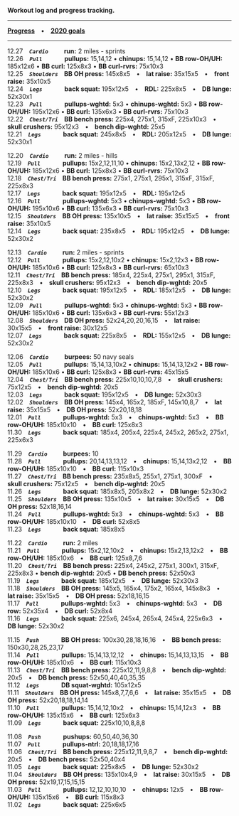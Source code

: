 **Workout log and progress tracking.**

*****
**[Progress](/progress.md)** • **[2020 goals](/2020-goals.md)**

*****

12.27 ***`Cardio   `*** **run:** 2 miles - sprints  
12.26 ***`Pull     `*** **pullups:** 15,14,12 • **chinups:** 15,14,12 • **BB row-OH/UH:** 185x12x6 • **BB curl:** 125x8x3 • **BB curl-rvrs:** 75x10x3  
12.25 ***`Shoulders`*** **BB OH press:** 145x8x5 • **lat raise:** 35x15x5 • **front raise:** 35x10x5  
12.24 ***`Legs     `*** **back squat:** 195x12x5 • **RDL:** 225x8x5 • **DB lunge:** 52x30x1  
12.23 ***`Pull     `*** **pullups-wghtd:** 5x3 • **chinups-wghtd:** 5x3 • **BB row-OH/UH:** 195x12x6 • **BB curl:** 135x6x3 • **BB curl-rvrs:** 75x10x3  
12.22 ***`Chest/Tri`*** **BB bench press:** 225x4, 275x1, 315xF, 225x10x3 • **skull crushers:** 95x12x3 • **bench dip-wghtd:** 25x5  
12.21 ***`Legs     `*** **back squat:** 245x8x5 • **RDL:** 205x12x5 • **DB lunge:** 52x30x1  

12.20 ***`Cardio   `*** **run:** 2 miles - hills  
12.19 ***`Pull     `*** **pullups:** 15x2,12,11,10 • **chinups:** 15x2,13x2,12 • **BB row-OH/UH:** 185x12x6 • **BB curl:** 125x8x3 • **BB curl-rvrs:** 75x10x3  
12.18 ***`Chest/Tri`*** **BB bench press:** 275x1, 275x1, 295x1, 315xF, 315xF, 225x8x3  
12.17 ***`Legs     `*** **back squat:** 195x12x5 • **RDL:** 195x12x5  
12.16 ***`Pull     `*** **pullups-wghtd:** 5x3 • **chinups-wghtd:** 5x3 • **BB row-OH/UH:** 195x10x6 • **BB curl:** 135x6x3 • **BB curl-rvrs:** 75x10x3  
12.15 ***`Shoulders`*** **BB OH press:** 135x10x5 • **lat raise:** 35x15x5 • **front raise:** 35x10x5  
12.14 ***`Legs     `*** **back squat:** 235x8x5 • **RDL:** 195x12x5 • **DB lunge:** 52x30x2  

12.13 ***`Cardio   `*** **run:** 2 miles - sprints  
12.12 ***`Pull     `*** **pullups:** 15x2,12,10x2 • **chinups:** 15x2,12x3 • **BB row-OH/UH:** 185x10x6 • **BB curl:** 125x8x3 • **BB curl-rvrs:** 65x10x3  
12.11 ***`Chest/Tri`*** **BB bench press:** 185x4, 225x4, 275x1, 295x1, 315xF, 225x8x3 • **skull crushers:** 95x12x3 • **bench dip-wghtd:** 20x5  
12.10 ***`Legs     `*** **back squat:** 195x12x5 • **RDL:** 185x12x5 • **DB lunge:** 52x30x2  
12.09 ***`Pull     `*** **pullups-wghtd:** 5x3 • **chinups-wghtd:** 5x3 • **BB row-OH/UH:** 185x10x6 • **BB curl:** 135x6x3 • **BB curl-rvrs:** 55x12x3  
12.08 ***`Shoulders`*** **DB OH press:** 52x24,20,20,16,15 • **lat raise:** 30x15x5 • **front raise:** 30x12x5  
12.07 ***`Legs     `*** **back squat:** 225x8x5 • **RDL:** 155x12x5 • **DB lunge:** 52x30x2  

12.06 ***`Cardio   `*** **burpees:** 50 navy seals  
12.05 ***`Pull     `*** **pullups:** 15,14,13,10x2 • **chinups:** 15,14,13,12x2 • **BB row-OH/UH:** 185x10x6 • **BB curl:** 125x8x3 • **BB curl-rvrs:** 45x15x5  
12.04 ***`Chest/Tri`*** **BB bench press:** 225x10,10,10,7,8 • **skull crushers:** 75x12x5 • **bench dip-wghtd:** 20x5  
12.03 ***`Legs     `*** **back squat:** 195x12x5 • **DB lunge:** 52x30x3  
12.02 ***`Shoulders`*** **BB OH press:** 145x4, 165x2, 185xF, 145x10,8,7 • **lat raise:** 35x15x5 • **DB OH press:** 52x20,18,18  
12.01 ***`Pull     `*** **pullups-wghtd:** 5x3 • **chinups-wghtd:** 5x3 • **BB row-OH/UH:** 185x10x10 • **BB curl:** 125x8x3  
11.30 ***`Legs     `*** **back squat:** 185x4, 205x4, 225x4, 245x2, 265x2, 275x1, 225x6x3

11.29 ***`Cardio   `*** **burpees:** 10  
11.28 ***`Pull     `*** **pullups:** 20,14,13,13,12 • **chinups:** 15,14,13x2,12 • **BB row-OH/UH:** 185x10x10 • **BB curl:** 115x10x3  
11.27 ***`Chest/Tri`*** **BB bench press:** 235x8x5, 255x1, 275x1, 300xF • **skull crushers:** 75x12x5 • **bench dip-wghtd:** 20x5  
11.26 ***`Legs     `*** **back squat:** 185x8x5, 205x8x2 • **DB lunge:** 52x30x2  
11.25 ***`Shoulders`*** **BB OH press:** 135x10x5 • **lat raise:** 30x15x5 • **DB OH press:** 52x18,16,14  
11.24 ***`Pull     `*** **pullups-wghtd:** 5x3 • **chinups-wghtd:** 5x3 • **BB row-OH/UH:** 185x10x10 • **DB curl:** 52x8x5  
11.23 ***`Legs     `*** **back squat:** 185x8x5  

11.22 ***`Cardio   `*** **run:** 2 miles  
11.21 ***`Pull     `*** **pullups:** 15x2,12,10x2 • **chinups:** 15x2,13,12x2 • **BB row-OH/UH:** 185x10x6 • **BB curl:** 125x8,7,6  
11.20 ***`Chest/Tri`*** **BB bench press:** 225x4, 245x2, 275x1, 300x1, 315xF, 225x8x3 • **bench dip-wghtd:** 20x5 • **DB bench press:** 52x50x3  
11.19 ***`Legs     `*** **back squat:** 185x12x5 • **DB lunge:** 52x30x3  
11.18 ***`Shoulders`*** **BB OH press:** 145x5, 165x4, 175x2, 165x4, 145x8x3 • **lat raise:** 35x15x5 • **DB OH press:** 52x18,16,15  
11.17 ***`Pull     `*** **pullups-wghtd:** 5x3 • **chinups-wghtd:** 5x3 • **DB row:** 52x35x4 • **DB curl:** 52x8x4  
11.16 ***`Legs     `*** **back squat:** 225x6, 245x4, 265x4, 245x4, 225x6x3 • **DB lunge:** 52x30x2  

11.15 ***`Push     `*** **BB OH press:** 100x30,28,18,16,16 • **BB bench press:** 150x30,28,25,23,17  
11.14 ***`Pull     `*** **pullups:** 15,14,13,12,12 • **chinups:** 15,14,13,13,15 • **BB row-OH/UH:** 185x10x6 • **BB curl:** 115x10x3  
11.13 ***`Chest/Tri`*** **BB bench press:** 225x12,11,9,8,8 • **bench dip-wghtd:** 20x5 • **DB bench press:** 52x50,40,40,35,35  
11.12 ***`Legs     `*** **DB squat-wghtd:** 105x12x5  
11.11 ***`Shoulders`*** **BB OH press:** 145x8,7,7,6,6 • **lat raise:** 35x15x5 • **DB OH press:** 52x20,18,18,14,14  
11.10 ***`Pull     `*** **pullups:** 15,14,12,10x2 • **chinups:** 15,14,12x3 • **BB row-OH/UH:** 135x15x6 • **BB curl:** 125x6x3  
11.09 ***`Legs     `*** **back squat:** 225x10,10,8,8,8 

11.08 ***`Push     `*** **pushups:** 60,50,40,36,30  
11.07 ***`Pull     `*** **pullups-ntrl:** 20,18,18,17,16  
11.06 ***`Chest/Tri`*** **BB bench press:** 225x12,11,9,8,7 • **bench dip-wghtd:** 20x5 • **DB bench press:** 52x50,40x4  
11.05 ***`Legs     `*** **back squat:** 225x8x5 • **DB lunge:** 52x30x2  
11.04 ***`Shoulders`*** **BB OH press:** 135x10x4,9 • **lat raise:** 30x15x5 • **DB OH press:** 52x19,17,15,15,15  
11.03 ***`Pull     `*** **pullups:** 12,12,10,10,10 • **chinups:** 12x5 • **BB row-OH/UH:** 135x15x6 • **BB curl:** 115x8x3  
11.02 ***`Legs     `*** **back squat:** 225x6x5
